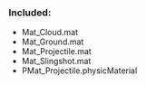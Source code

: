 ### Included:
- Mat_Cloud.mat
- Mat_Ground.mat
- Mat_Projectile.mat
- Mat_Slingshot.mat
- PMat_Projectile.physicMaterial